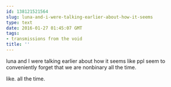 ```yaml
---
id: 138121521564
slug: luna-and-i-were-talking-earlier-about-how-it-seems
type: text
date: 2016-01-27 01:45:07 GMT
tags:
- transmissions from the void
title: ''
---
```

luna and I were talking earlier about how it seems like ppl seem to conveniently forget that we are nonbinary all the time. 

like. all the time.